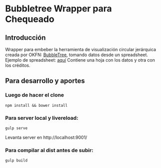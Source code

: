 # Bubbletree Wrapper para Chequeado
## Introducción
Wrapper para embeber la herramienta de visualización circular jerárquica creada por OKFN: [BubbleTree](https://github.com/okfn/bubbletree), tomando datos desde un spreadsheet.
Ejemplo de spreadsheet: [aquí](https://docs.google.com/spreadsheets/d/1GRcgHh2pnOloRZ9INtjc3Rp_qGWDsaESGxpOTMTMx_w/pub?output=xlsx)
Contiene una hoja con los datos y otra con los créditos.

## Para desarrollo y aportes

### Luego de hacer el clone

```
npm install && bower install
```

### Para server local y livereload:

```
gulp serve
```
Levanta server en http://localhost:9001/

### Para compilar al dist antes de subir:

```
gulp build
```
